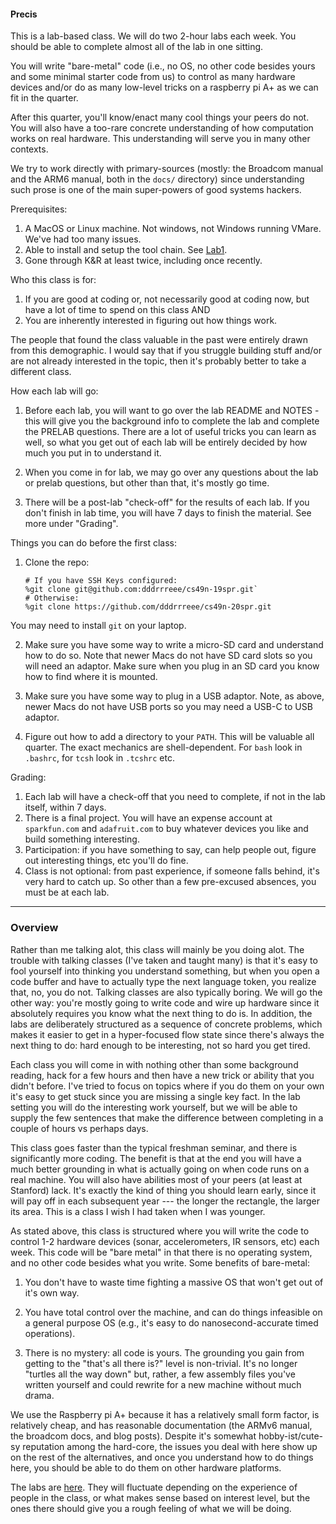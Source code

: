 #### Precis

This is a lab-based class.  We will do two 2-hour labs each week.
You should be able to complete almost all of the lab in one sitting.

You will write "bare-metal" code  (i.e., no OS, no other code besides
yours and some minimal starter code from us) to control as many hardware
devices and/or do as many low-level tricks on a raspberry pi A+ as we
can fit in the quarter.

After this quarter, you'll know/enact many cool things your peers do not.
You will also have a too-rare concrete understanding of how computation
works on real hardware.   This understanding will serve you in many
other contexts.

We try to work directly with primary-sources (mostly: the Broadcom manual
and the ARM6 manual, both in the `docs/` directory) since understanding
such prose is one of the main super-powers of good systems hackers.

Prerequisites:
   1. A MacOS or Linux machine.  Not windows, not Windows running VMare.
      We've had too many issues.
   2. Able to install and setup the tool chain.  See [Lab1](labs/lab1/README.md).
   3. Gone through K&R at least twice, including once recently.

Who this class is for:
   1. If you are good at coding or, not necessarily good at coding now, but have a lot
      of time to spend on this class AND
   2. You are inherently interested in figuring out how things work.

The people that found the class valuable in the past were entirely drawn
from this demographic.  I would say that if you struggle building stuff
and/or are not already interested in the topic, then it's probably better
to take a different class.

How each lab will go:
   1. Before each lab, you will want to go over the lab README and NOTES - this will give
      you the background info to complete the lab and complete the PRELAB questions. There
      are a lot of useful tricks you can learn as well, so what you get out of each lab
      will be entirely decided by how much you put in to understand it.

   2. When you come in for lab, we may go over any questions about the lab or prelab questions,
      but other than that, it's mostly go time.

   3. There will be a post-lab "check-off" for the results of each lab. If you don't finish in lab
      time, you will have 7 days to finish the material. See more under "Grading".

Things you can do before the first class:
   1. Clone the repo: 

          # If you have SSH Keys configured:
          %git clone git@github.com:dddrrreee/cs49n-19spr.git`
          # Otherwise:
          %git clone https://github.com/dddrrreee/cs49n-20spr.git

   You may need to install `git` on your laptop.

   2. Make sure you have some way to write a micro-SD card and understand
   how to do so.  Note that newer Macs do not have SD card slots so you
   will need an adaptor.  Make sure when you plug in an SD card you know
   how to find where it is mounted. 

   3. Make sure you have some way to plug in a USB adaptor. Note,
   as above, newer Macs do not have USB ports so you may need a USB-C
   to USB adaptor.

   4. Figure out how to add a directory to your `PATH`.  This will
   be valuable all quarter. The exact mechanics are shell-dependent.
   For `bash` look in `.bashrc`, for `tcsh` look in `.tcshrc` etc.

Grading:

   1. Each lab will have a check-off that you need to complete, if not
   in the lab itself, within 7 days.
   2. There is a final project.  You will have an expense account at
   `sparkfun.com` and `adafruit.com` to buy whatever devices you like
   and build something interesting.
   3. Participation: if you have something to say, can help people out,
   figure out interesting things, etc you'll do fine.
   4. Class is not optional: from past experience, if someone falls
   behind, it's very hard to catch up.  So other than a few pre-excused
   absences, you must be at each lab.

----------------------------------------------------------------------
### Overview

Rather than me talking alot, this class will mainly be you doing alot.
The trouble with talking classes (I've taken and taught many) is that
it's easy to fool yourself into thinking you understand something,
but when you open a code buffer and have to actually type the next
language token, you realize that, no, you do not.  Talking classes are
also typically boring.  We will go the other way: you're mostly going to
write code and wire up hardware since it absolutely requires you know
what the next thing to do is.  In addition, the labs are deliberately
structured as a sequence of concrete problems, which makes it easier to
get in a hyper-focused flow state since there's always the next thing
to do: hard enough to be interesting, not so hard you get tired.

Each class you will come in with nothing other than some background
reading, hack for a few hours and then have a new trick or ability
that you didn't before.  I've tried to focus on topics where if you do
them on your own it's easy to get stuck since you are missing a single
key fact.  In the lab setting you will do the interesting work yourself,
but we will be able to supply the few sentences that make the difference
between completing in a couple of hours vs perhaps days.

This class goes faster than the typical freshman seminar, and there is
significantly more coding.  The benefit is that at the end you will
have a much better grounding in what is actually going on when code
runs on a real machine.  You will also have abilities most of your peers
(at least at Stanford) lack.  It's exactly the kind of thing you should
learn early, since it will pay off in each subsequent year --- the longer
the rectangle, the larger its area.  This is a class I wish I had taken
when I was younger.

As stated above, this class is structured where you will write the code
to control 1-2 hardware devices (sonar, accelerometers, IR sensors, etc)
each week.  This code will be "bare metal" in that there is no operating
system, and no other code besides what you write.  Some benefits of
bare-metal:

   1. You don't have to waste time fighting a massive OS that won't get
    out of it's own way.

   2. You have total control over the machine, and can do things
   infeasible on a general purpose OS (e.g., it's easy to do
   nanosecond-accurate timed operations).

   3. There is no mystery: all code is yours.   The grounding you gain
   from getting to the "that's all there is?" level is non-trivial.
   It's no longer "turtles all the way down" but, rather, a few assembly
   files you've written yourself and could rewrite for a new machine
   without much drama.

We use the Raspberry pi A+ because it has a relatively small form
factor, is relatively cheap, and has reasonable documentation (the
ARMv6 manual, the broadcom docs, and blog posts).  Despite it's somewhat
hobby-ist/cute-sy reputation among the hard-core, the issues you deal with
here show up on the rest of the alternatives, and once you understand
how to do things here, you should be able to do them on other hardware
platforms.

The labs are [here](labs/README.md).  They will fluctuate depending
on the experience of people in the class, or what makes sense based on
interest level, but the ones there should give you a rough feeling of
what we will be doing.

